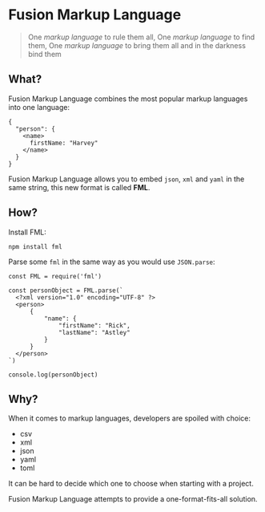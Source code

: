 # Fusion Markup Language

> One *markup language* to rule them all, One *markup language* to find them, One *markup language* to bring them all and in the darkness bind them

## What?

Fusion Markup Language combines the most popular markup languages into one language:

```fml
{
  "person": {
    <name>
      firstName: "Harvey"
    </name>
  }
}
```

Fusion Markup Language allows you to embed `json`, `xml` and `yaml` in the same string, this new format is called **FML**.

## How?

Install FML:

```
npm install fml
```

Parse some `fml` in the same way as you would use `JSON.parse`:

```
const FML = require('fml')

const personObject = FML.parse(`
  <?xml version="1.0" encoding="UTF-8" ?>
  <person>
      {
          "name": {
              "firstName": "Rick",
              "lastName": "Astley"
          }
      }
  </person>
`)

console.log(personObject)
```

## Why?

When it comes to markup languages, developers are spoiled with choice:

- csv
- xml
- json
- yaml
- toml

It can be hard to decide which one to choose when starting with a project.

Fusion Markup Language attempts to provide a one-format-fits-all solution.
